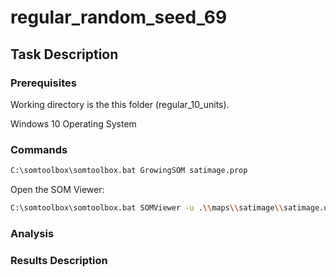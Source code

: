# regular_random_seed_69

## Task Description

### Prerequisites

Working directory is the this folder (regular_10_units).

Windows 10 Operating System

### Commands

```bash
C:\somtoolbox\somtoolbox.bat GrowingSOM satimage.prop
```

Open the SOM Viewer:
```bash
C:\somtoolbox\somtoolbox.bat SOMViewer -u .\\maps\\satimage\\satimage.unit.gz -w .\\maps\\satimage\\satimage.wgt.gz --dw .\\maps\\satimage\\satimage.dwm.gz -c .\\satimage.cls
```

### Analysis

### Results Description